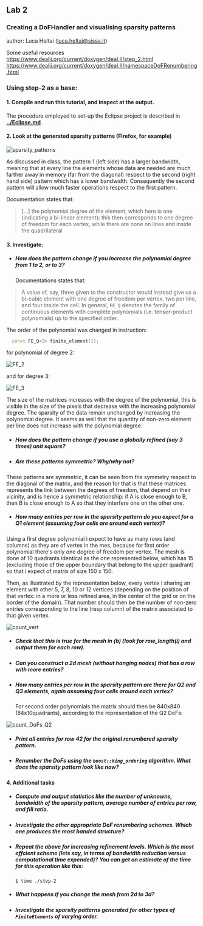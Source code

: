 ## Lab 2
### Creating a DoFHandler and visualising sparsity patterns

author: Luca Heltai (luca.heltai@sissa.it)

Some useful resources
https://www.dealii.org/current/doxygen/deal.II/step_2.html https://www.dealii.org/current/doxygen/deal.II/namespaceDoFRenumbering.html

### Using step-2 as a base:
#### 1. Compile and run this tutorial, and inspect at the output.

The procedure employed to set-up the Eclipse project is described in  **[../Eclipse.md](../Eclipse.md)** .

#### 2. Look at the generated sparsity patterns (Firefox, for example)

![sparsity_patterns](sparsity_patterns.png)

As discussed in class, the pattern 1 (left side) has a larger bandwidth,  meaning that at every line the elements whose data are needed are much farther away in memory (far from the diagonal) respect to the second (right hand side) pattern which has a lower bandwidth. Consequently the second pattern will allow much faster operations respect to the first pattern.

Documentation states that:

> [...] the polynomial degree of the element, which here is one (indicating a bi-linear element); this then
> corresponds to one degree of freedom for each vertex, while there are none on lines and inside the quadrilateral

#### 3. Investigate: 

- ##### How does the pattern change if you increase the polynomial degree from 1 to 2, or to 3?

  Documentations states that:

>  A value of, say, three given to the constructor would instead give us a bi-cubic element with one degree of freedom per vertex, two per line, and four inside the cell. In general, <code>FE_Q</code> denotes the family of continuous elements with complete polynomials (i.e. tensor-product polynomials) up to the specified order.

The order of the polynomial was changed in instruction:

```c++
  const FE_Q<2> finite_element(1);
```

for polynomial of degree 2:

![FE_2](FE_2.png)

and for degree 3: 

![FE_3](FE_3.png)

The size of the matrices increases with the degree of the polynomial, this is visible in the size of the pixels that decrease with the increasing polynomial degree. The sparsity of the data remain unchanged by increasing the polynomial degree. It seems as well that the quantity of non-zero element per line does not increase with the polynomial degree.

- ##### How does the pattern change if you use a globally refined (say 3 times) unit square?

- ##### Are these patterns symmetric? Why/why not?

These patterns are symmetric, it can be seen from the symmetry respect to the diagonal of the matrix, and the reason for that is that these matrices represents the link between the degrees of freedom, that depend on their vicinity, and is hence a symmetric relationship: if A is close enough to B, then B is close enough to A so that they interfere one on the other one.

- ##### How many entries per row in the sparsity pattern do you expect for a Q1 element (assuming four cells are around each vertex)?

Using a first degree polynomial i expect to have as many rows (and columns) as they are of vertex in the mes, because for first order polynomial there's only one degree of freedom per vertex. The mesh is done of 10 quadrants identical as the one represented below, which has 15 (excluding those of the upper boundary that belong to the upper quadrant) so that i expect of matrix of size 150 x 150.

Then, as illustrated by the representation below, every vertex i sharing an element with other 5, 7, 8, 10 or 12 vertices (depending on the position of that vertex: in a more or less refined area, in the center of the grid or on the border of the domain). That number should then be the number of non-zero entries corresponding to the line (resp column) of the matrix associated to that given vertex.

![count_vert](count_vert.png)

- ##### Check that this is true for the mesh in (b) (look for row_length(i) and output them for each row).

- ##### Can you construct a 2d mesh (without hanging nodes) that has a row with more entries?

- ##### How many entries per row in the sparsity pattern are there for Q2 and Q3 elements, again assuming four cells around each vertex?

  For second order polynomials the matrix should then be 840x840 (84x10quadrants), according to the representation of the Q2 DoFs:

![count_DoFs_Q2](count_DoFs_Q2.png)

- ##### Print all entries for row 42 for the original renumbered sparsity pattern.

- ##### Renumber the DoFs using the `boost::king_ordering` algorithm. What does the sparsity pattern look like now?

#### 4. Additional tasks

- ##### Compute and output statistics like the number of unknowns, bandwidth of the sparsity pattern, average number of entries per row, and fill ratio.
- ##### Investigate the other appropriate DoF renumbering schemes. Which one produces the most banded structure?
- ##### Repeat the above for increasing refinement levels. Which is the most effcient scheme (lets say, in terms of bandwidth reduction versus computational time expended)? You can get an estimate of the time for this operation like this:

  `$ time ./step-2`
- ##### What happens if you change the mesh from 2d to 3d?
- ##### Investigate the sparsity patterns generated for other types of `FiniteElements` of varying order.